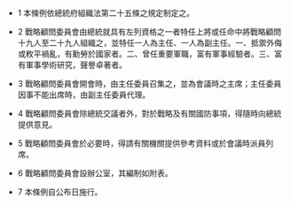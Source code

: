 * 1 本條例依總統府組織法第二十五條之規定制定之。

* 2 戰略顧問委員會由總統就具有左列資格之一者特任上將或任命中將戰略顧問十九人至二十九人組織之，並特任一人為主任、一人為副主任。一、抵禦外侮或敉平禍亂，有勳勞於國家者。二、曾任重要軍職，富有軍事經驗者。三、富有軍事學術研究，聲譽卓著者。

* 3 戰略顧問委員會開會時，由主任委員召集之，並為會議時之主席；主任委員因事不能出席時，由副主任委員代理。

* 4 戰略顧問委員會除總統交議者外，對於戰略及有關國防事項，得隨時向總統提供意見。

* 5 戰略顧問委員會於必要時，得請有關機關提供參考資料或於會議時派員列席。

* 6 戰略顧問委員會設辦公室，其編制如附表。

* 7 本條例自公布日施行。

